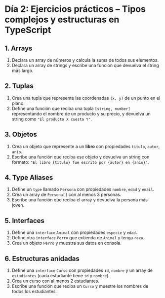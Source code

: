 # Día 2: Ejercicios prácticos – Tipos complejos y estructuras en TypeScript

## 1. Arrays
1. Declara un array de números y calcula la suma de todos sus elementos.
2. Declara un array de strings y escribe una función que devuelva el string más largo.

## 2. Tuplas
1. Crea una tupla que represente las coordenadas `(x, y)` de un punto en el plano.
2. Define una función que reciba una tupla `[string, number]` representando el nombre de un producto y su precio, y devuelva un string como `"El producto X cuesta Y"`.

## 3. Objetos
1. Crea un objeto que represente a un **libro** con propiedades `titulo`, `autor`, `anio`.
2. Escribe una función que reciba ese objeto y devuelva un string con formato: `"El libro {titulo} fue escrito por {autor} en {anio}"`.

## 4. Type Aliases
1. Define un `type` llamado `Persona` con propiedades `nombre`, `edad` y `email`.
2. Crea un array de `Persona[]` con al menos 3 personas.
3. Escribe una función que reciba el array y devuelva la persona más joven.

## 5. Interfaces
1. Define una `interface` `Animal` con propiedades `especie` y `edad`.
2. Define otra `interface` `Perro` que extienda de `Animal` y tenga `raza`.
3. Crea un objeto `Perro` y muestra sus datos en consola.

## 6. Estructuras anidadas
1. Define una `interface` `Curso` con propiedades `id`, `nombre` y un array de `estudiantes` (cada estudiante tiene `id` y `nombre`).
2. Crea un curso con al menos 2 estudiantes.
3. Escribe una función que reciba un `Curso` y muestre los nombres de todos los estudiantes.

